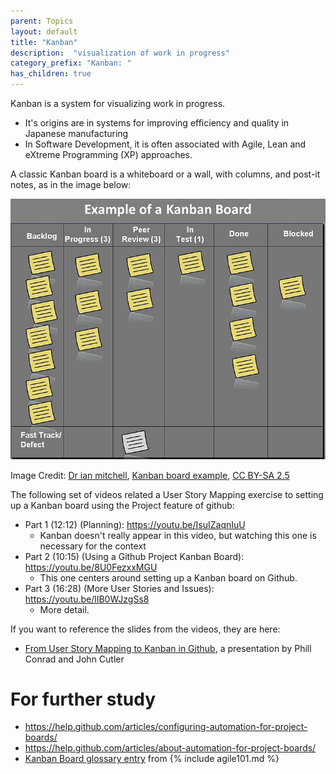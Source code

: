 ```yaml
---
parent: Topics
layout: default
title: "Kanban"
description:  "visualization of work in progress"
category_prefix: "Kanban: "
has_children: true
---
```


Kanban is a system for visualizing work in progress. 
* It's origins are in systems for improving efficiency and quality in Japanese manufacturing 
* In Software Development, it is often associated with Agile, Lean and eXtreme Programming (XP) approaches.

A classic Kanban board is a whiteboard or a wall, with columns, and post-it notes, as in the image below:

![Kanban Board](726px-Kanban_board_example.jpg)

Image Credit: <a href="https://commons.wikimedia.org/wiki/User:Dr_ian_mitchell">Dr ian mitchell</a>, <a href="https://commons.wikimedia.org/wiki/File:Kanban_board_example.jpg">Kanban board example</a>, <a href="https://creativecommons.org/licenses/by-sa/2.5/legalcode" rel="license">CC BY-SA 2.5</a>

The following set of videos related a User Story Mapping exercise to setting up a Kanban board using the Project feature
of github:

* Part 1 (12:12) (Planning): <https://youtu.be/IsuIZaqnIuU>
   * Kanban doesn't really appear in this video, but watching this one is necessary for the context
* Part 2 (10:15) (Using a Github Project Kanban Board): <https://youtu.be/8U0FezxxMGU>
   * This one centers around setting up a Kanban board on Github.
* Part 3 (16:28) (More User Stories and Issues): <https://youtu.be/lIB0WJzgSs8>
   * More detail.

If you want to reference the slides from the videos, they are here: 
* [From User Story Mapping to Kanban in Github](https://docs.google.com/presentation/d/1UD5qIm5njZFF2s8OvCJdJPnsR_VvnavcZRP9cXRqRNw/edit?usp=sharing), a presentation by Phill Conrad and John Cutler

# For further study

* <https://help.github.com/articles/configuring-automation-for-project-boards/>
* <https://help.github.com/articles/about-automation-for-project-boards/>
* [Kanban Board glossary entry](https://www.agilealliance.org/glossary/kanban/) from {% include agile101.md %}
